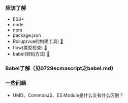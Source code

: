### 应该了解

- ES6+
- node
- npm
- package.json
- Rollup(vue的构建工具) [🔗](https://www.rollupjs.com/)
- flow(类型检查) [🔗](https://flow.org/en/)
- babel(转码方式) [🔗](https://www.babeljs.cn/docs/)

### Babel了解（见0729ecmascript之babel.md）

### 一些问题
- UMD、CommonJS、ES Module是什么又有什么区别？